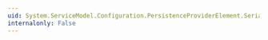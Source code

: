 ```yaml
---
uid: System.ServiceModel.Configuration.PersistenceProviderElement.SerializeElement(System.Xml.XmlWriter,System.Boolean)
internalonly: False
---
```

